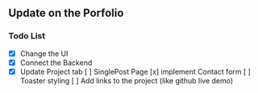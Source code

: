 ## Update on the Porfolio

### Todo List
- [x] Change the UI
- [x] Connect the Backend
- [x] Update Project tab
[ ] SinglePost Page
[x] implement Contact form
[ ] Toaster styling
[ ] Add links to the project (like github live demo)
